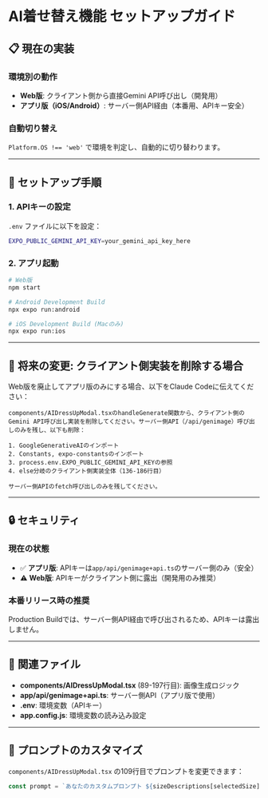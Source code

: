 # AI着せ替え機能 セットアップガイド

## 📋 現在の実装

### 環境別の動作
- **Web版**: クライアント側から直接Gemini API呼び出し（開発用）
- **アプリ版（iOS/Android）**: サーバー側API経由（本番用、APIキー安全）

### 自動切り替え
`Platform.OS !== 'web'` で環境を判定し、自動的に切り替わります。

---

## 🔧 セットアップ手順

### 1. APIキーの設定
`.env` ファイルに以下を設定：
```bash
EXPO_PUBLIC_GEMINI_API_KEY=your_gemini_api_key_here
```

### 2. アプリ起動
```bash
# Web版
npm start

# Android Development Build
npx expo run:android

# iOS Development Build (Macのみ)
npx expo run:ios
```

---

## 📝 将来の変更: クライアント側実装を削除する場合

Web版を廃止してアプリ版のみにする場合、以下をClaude Codeに伝えてください：

```
components/AIDressUpModal.tsxのhandleGenerate関数から、クライアント側のGemini API呼び出し実装を削除してください。サーバー側API（/api/genimage）呼び出しのみを残し、以下も削除：

1. GoogleGenerativeAIのインポート
2. Constants, expo-constantsのインポート
3. process.env.EXPO_PUBLIC_GEMINI_API_KEYの参照
4. else分岐のクライアント側実装全体（136-186行目）

サーバー側APIのfetch呼び出しのみを残してください。
```

---

## 🔒 セキュリティ

### 現在の状態
- ✅ **アプリ版**: APIキーは`app/api/genimage+api.ts`のサーバー側のみ（安全）
- ⚠️ **Web版**: APIキーがクライアント側に露出（開発用のみ推奨）

### 本番リリース時の推奨
Production Buildでは、サーバー側API経由で呼び出されるため、APIキーは露出しません。

---

## 📂 関連ファイル

- **components/AIDressUpModal.tsx** (89-197行目): 画像生成ロジック
- **app/api/genimage+api.ts**: サーバー側API（アプリ版で使用）
- **.env**: 環境変数（APIキー）
- **app.config.js**: 環境変数の読み込み設定

---

## 🎨 プロンプトのカスタマイズ

`components/AIDressUpModal.tsx` の109行目でプロンプトを変更できます：

```typescript
const prompt = `あなたのカスタムプロンプト ${sizeDescriptions[selectedSize]}`;
```
